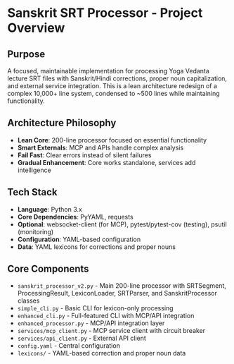# Sanskrit SRT Processor - Project Overview

## Purpose
A focused, maintainable implementation for processing Yoga Vedanta lecture SRT files with Sanskrit/Hindi corrections, proper noun capitalization, and external service integration. This is a lean architecture redesign of a complex 10,000+ line system, condensed to ~500 lines while maintaining functionality.

## Architecture Philosophy
- **Lean Core**: 200-line processor focused on essential functionality
- **Smart Externals**: MCP and APIs handle complex analysis
- **Fail Fast**: Clear errors instead of silent failures
- **Gradual Enhancement**: Core works standalone, services add intelligence

## Tech Stack
- **Language**: Python 3.x
- **Core Dependencies**: PyYAML, requests
- **Optional**: websocket-client (for MCP), pytest/pytest-cov (testing), psutil (monitoring)
- **Configuration**: YAML-based configuration
- **Data**: YAML lexicons for corrections and proper nouns

## Core Components
- `sanskrit_processor_v2.py` - Main 200-line processor with SRTSegment, ProcessingResult, LexiconLoader, SRTParser, and SanskritProcessor classes
- `simple_cli.py` - Basic CLI for lexicon-only processing
- `enhanced_cli.py` - Full-featured CLI with MCP/API integration
- `enhanced_processor.py` - MCP/API integration layer
- `services/mcp_client.py` - MCP service client with circuit breaker
- `services/api_client.py` - External API client
- `config.yaml` - Central configuration
- `lexicons/` - YAML-based correction and proper noun data